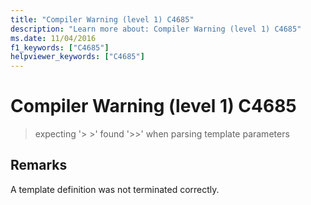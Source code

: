 ```yaml
---
title: "Compiler Warning (level 1) C4685"
description: "Learn more about: Compiler Warning (level 1) C4685"
ms.date: 11/04/2016
f1_keywords: ["C4685"]
helpviewer_keywords: ["C4685"]
---
```

# Compiler Warning (level 1) C4685

> expecting '> >' found '>>' when parsing template parameters

## Remarks

A template definition was not terminated correctly.

